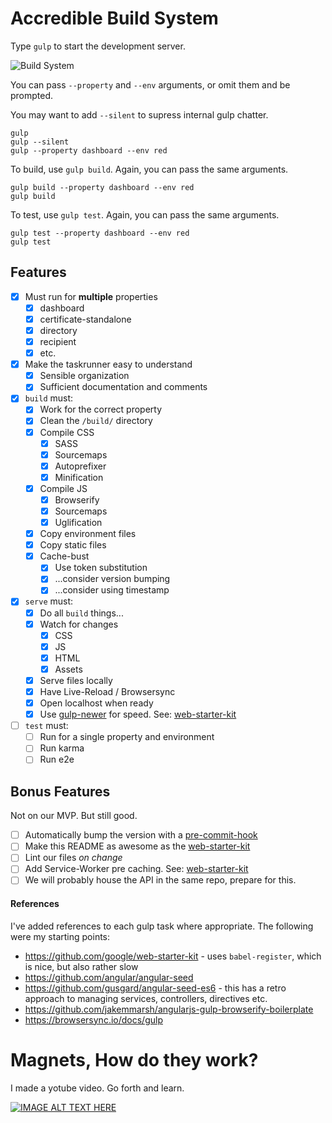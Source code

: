 # Accredible Build System

Type `gulp` to start the development server.

![Build System](https://user-images.githubusercontent.com/46879/29928916-0c6f2b16-8e62-11e7-8b61-1134b34768c7.gif)

You can pass `--property` and `--env` arguments, or omit them and be prompted.

You may want to add `--silent` to supress internal gulp chatter.

```shell
gulp
gulp --silent
gulp --property dashboard --env red
```

To build, use `gulp build`. Again, you can pass the same arguments.

```shell
gulp build --property dashboard --env red
gulp build
```

To test, use `gulp test`. Again, you can pass the same arguments.

```shell
gulp test --property dashboard --env red
gulp test
```

## Features

* [x] Must run for **multiple** properties
    * [x] dashboard
    * [x] certificate-standalone
    * [x] directory
    * [x] recipient
    * [x] etc.
* [x] Make the taskrunner easy to understand
    * [x] Sensible organization
    * [x] Sufficient documentation and comments
* [x] `build` must:
    * [x] Work for the correct property
    * [x] Clean the `/build/` directory
    * [x] Compile CSS
        * [x] SASS
        * [x] Sourcemaps
        * [x] Autoprefixer
        * [x] Minification
    * [x] Compile JS
        * [x] Browserify
        * [X] Sourcemaps
        * [x] Uglification
    * [x] Copy environment files
    * [x] Copy static files
    * [x] Cache-bust
        * [x] Use token substitution
        * [x] ...consider version bumping
        * [x] ...consider using timestamp
* [x] `serve` must:
    * [x] Do all `build` things...
    * [x] Watch for changes
        * [x] CSS
        * [x] JS
        * [x] HTML
        * [x] Assets
    * [x] Serve files locally
    * [x] Have Live-Reload / Browsersync
    * [x] Open localhost when ready
    * [x] Use [gulp-newer](https://www.npmjs.com/package/gulp-newer) for speed. See: [web-starter-kit](https://github.com/google/web-starter-kit/blob/master/gulpfile.babel.js)
* [ ] `test` must:
    * [ ] Run for a single property and environment
    * [ ] Run karma
    * [ ] Run e2e

## Bonus Features

Not on our MVP. But still good.

* [ ] Automatically bump the version with a [pre-commit-hook](https://git-scm.com/book/gr/v2/Customizing-Git-Git-Hooks)
* [ ] Make this README as awesome as the [web-starter-kit](https://github.com/google/web-starter-kit)
* [ ] Lint our files _on change_
* [ ] Add Service-Worker pre caching. See: [web-starter-kit](https://github.com/google/web-starter-kit/blob/master/gulpfile.babel.js)
* [ ] We will probably house the API in the same repo, prepare for this.

#### References

I've added references to each gulp task where appropriate. The following were my starting points:

* https://github.com/google/web-starter-kit - uses `babel-register`, which is nice, but also rather slow
* https://github.com/angular/angular-seed
* https://github.com/gusgard/angular-seed-es6 - this has a retro approach to managing services, controllers, directives etc.
* https://github.com/jakemmarsh/angularjs-gulp-browserify-boilerplate
* https://browsersync.io/docs/gulp

# Magnets, How do they work?

I made a yotube video. Go forth and learn.

[![IMAGE ALT TEXT HERE](https://img.youtube.com/vi/HU7QPPfZLOA/0.jpg)](https://www.youtube.com/watch?v=HU7QPPfZLOA)
